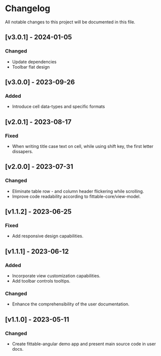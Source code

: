 # Changelog

All notable changes to this project will be documented in this file.

## [v3.0.1] - 2024-01-05

### Changed

- Update dependencies
- Toolbar flat design

## [v3.0.0] - 2023-09-26

### Added

- Introduce cell data-types and specific formats

## [v2.0.1] - 2023-08-17

### Fixed

- When writing title case text on cell, while using shift key, the first letter dissapers.

## [v2.0.0] - 2023-07-31

### Changed

- Eliminate table row - and column header flickering while scrolling.
- Improve code readability according to fittable-core/view-model.

## [v1.1.2] - 2023-06-25

### Fixed

- Add responsive design capabilities.

## [v1.1.1] - 2023-06-12

### Added

- Incorporate view customization capabilities.
- Add toolbar controls tooltips.

### Changed

- Enhance the comprehensibility of the user documentation.

## [v1.1.0] - 2023-05-11

### Changed

- Create fittable-angular demo app and present main source code in user docs.
